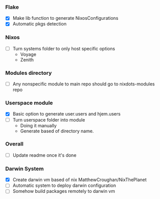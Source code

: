 
### Flake
  - [x] Make lib function to generate NixosConfigurations
  - [x] Automatic pkgs detection

### Nixos
- [ ] Turn systems folder to only host specific options
  - Voyage
  - Zenith

### Modules directory
- [ ] Any nonspecific module to main repo should go to nixdots-modules repo

### Userspace module
- [x] Basic option to generate user.users and hjem.users
- [ ] Turn userspace folder into module
  - Doing it manually
  - Generate based of directory name.  

### Overall
- [ ] Update readme once it's done


### Darwin System
- [x] Create darwin vm based of nix MatthewCroughan/NixThePlanet
- [ ] Automatic system to deploy darwin configuration
- [ ] Somehow build packages remotely to darwin vm 
